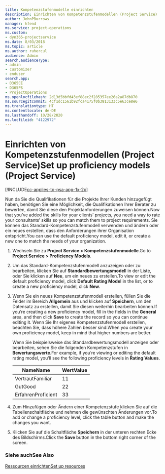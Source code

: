 ```yaml
---
title: Kompetenzstufenmodelle einrichten
description: Einrichten von Kompetenzstufenmodellen (Project Service)
author: JohnPBurrows
manager: kfend
ms.service: project-operations
ms.custom:
- dyn365-projectservice
ms.date: 8/03/2018
ms.topic: article
ms.author: ruhercul
audience: Admin
search.audienceType:
- admin
- customizer
- enduser
search.app:
- D365CE
- D365PS
- ProjectOperations
ms.openlocfilehash: 2d13d5bbfd43ef88ec2f285357ee26a2a87db870
ms.sourcegitcommit: 4cf1dc1561b92fca4175f0b3813133c5e63ce8e6
ms.translationtype: HT
ms.contentlocale: de-DE
ms.lasthandoff: 10/28/2020
ms.locfileid: "4122972"
---
```

# <a name="set-up-proficiency-models-project-service"></a><span data-ttu-id="b94a7-103">Einrichten von Kompetenzstufenmodellen (Project Service)</span><span class="sxs-lookup"><span data-stu-id="b94a7-103">Set up proficiency models (Project Service)</span></span>

[!INCLUDE[cc-applies-to-psa-app-1x-2x](../includes/cc-applies-to-psa-app-1x-2x.md)]

<span data-ttu-id="b94a7-104">Nun da Sie die Qualifikationen für die Projekte Ihrer Kunden hinzugefügt haben, benötigen Sie eine Möglichkeit, die Qualifikationen Ihrer Berater zu bewerten, damit Sie diese den Projektanforderungen zuweisen können.</span><span class="sxs-lookup"><span data-stu-id="b94a7-104">Now that you’ve added the skills for your clients’ projects, you need a way to rate your consultants’ skills so you can match them to project requirements.</span></span> <span data-ttu-id="b94a7-105">Sie können das Standard-Kompetenzstufenmodell verwenden und ändern oder ein neues erstellen, dass den Anforderungen ihrer Organisation entspricht.</span><span class="sxs-lookup"><span data-stu-id="b94a7-105">You can use the default proficiency model, edit it, or create a new one to match the needs of your organization.</span></span>  
  
1.  <span data-ttu-id="b94a7-106">Wechseln Sie zu **Project Service > Kompetenzstufenmodelle**.</span><span class="sxs-lookup"><span data-stu-id="b94a7-106">Go to **Project Service > Proficiency Models**.</span></span>  
  
2.  <span data-ttu-id="b94a7-107">Um das Standard-Kompetenzstufenmodell anzuzeigen oder zu bearbeiten, klicken Sie auf **Standardbewertungsmodell** in der Liste, oder Sie klicken auf **Neu**, um ein neues zu erstellen.</span><span class="sxs-lookup"><span data-stu-id="b94a7-107">To view or edit the default proficiency model, click **Default Rating Model** in the list, or to create a new proficiency model, click **New**.</span></span>  
  
3.  <span data-ttu-id="b94a7-108">Wenn Sie ein neues Kompetenzstufenmodell erstellen, füllen Sie die Felder im Bereich **Allgemein** aus und klicken auf **Speichern**, um den Datensatz zu erstellen, damit Sie diesen weiterhin bearbeiten können.</span><span class="sxs-lookup"><span data-stu-id="b94a7-108">If you’re creating a new proficiency model, fill in the fields in the **General** area, and then click **Save** to create the record so you can continue editing it.</span></span> <span data-ttu-id="b94a7-109">Wenn Sie Ihr eigenes Kompetenzstufenmodell erstellen, beachten Sie, dass höhere Zahlen besser sind.</span><span class="sxs-lookup"><span data-stu-id="b94a7-109">When you create your own proficiency model, keep in mind that higher numbers are better.</span></span>  
  
     <span data-ttu-id="b94a7-110">Wenn Sie beispielsweise das Standardbewertungsmodell anzeigen oder bearbeiten, sehen Sie die folgenden Kompetenzstufen in **Bewertungswerte**.</span><span class="sxs-lookup"><span data-stu-id="b94a7-110">For example, if you’re viewing or editing the default rating model, you’ll see the following proficiency levels in **Rating Values**.</span></span>  
  
    |<span data-ttu-id="b94a7-111">Name</span><span class="sxs-lookup"><span data-stu-id="b94a7-111">Name</span></span>|<span data-ttu-id="b94a7-112">Wert</span><span class="sxs-lookup"><span data-stu-id="b94a7-112">Value</span></span>|  
    |----------|-----------|  
    |<span data-ttu-id="b94a7-113">Vertraut</span><span class="sxs-lookup"><span data-stu-id="b94a7-113">Familiar</span></span>|<span data-ttu-id="b94a7-114">1</span><span class="sxs-lookup"><span data-stu-id="b94a7-114">1</span></span>|  
    |<span data-ttu-id="b94a7-115">Gut</span><span class="sxs-lookup"><span data-stu-id="b94a7-115">Good</span></span>|<span data-ttu-id="b94a7-116">2</span><span class="sxs-lookup"><span data-stu-id="b94a7-116">2</span></span>|  
    |<span data-ttu-id="b94a7-117">Erfahren</span><span class="sxs-lookup"><span data-stu-id="b94a7-117">Proficient</span></span>|<span data-ttu-id="b94a7-118">3</span><span class="sxs-lookup"><span data-stu-id="b94a7-118">3</span></span>|  
  
4.  <span data-ttu-id="b94a7-119">Zum Hinzufügen oder Ändern einer Kompetenzstufe klicken Sie auf die Tabellenschaltfläche und nehmen die gewünschten Änderungen vor.</span><span class="sxs-lookup"><span data-stu-id="b94a7-119">To add or change a proficiency level, click the table button and make the changes you want.</span></span>  
  
5.  <span data-ttu-id="b94a7-120">Klicken Sie auf die Schaltfläche **Speichern** in der unteren rechten Ecke des Bildschirms.</span><span class="sxs-lookup"><span data-stu-id="b94a7-120">Click the **Save** button in the bottom right corner of the screen.</span></span>  
  
### <a name="see-also"></a><span data-ttu-id="b94a7-121">Siehe auch</span><span class="sxs-lookup"><span data-stu-id="b94a7-121">See Also</span></span>  
 [<span data-ttu-id="b94a7-122">Ressourcen einrichten</span><span class="sxs-lookup"><span data-stu-id="b94a7-122">Set up resources</span></span>](../psa/set-up-resources.md)
